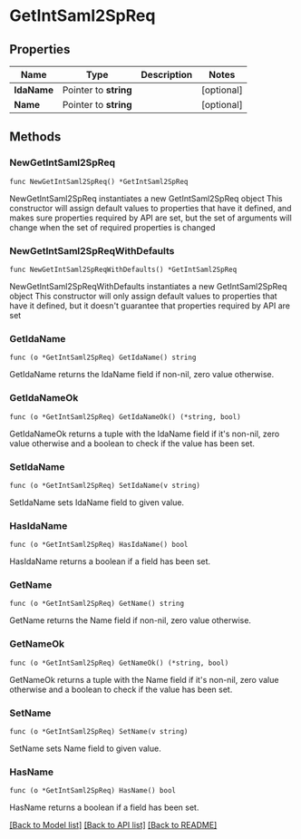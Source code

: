 # GetIntSaml2SpReq

## Properties

Name | Type | Description | Notes
------------ | ------------- | ------------- | -------------
**IdaName** | Pointer to **string** |  | [optional] 
**Name** | Pointer to **string** |  | [optional] 

## Methods

### NewGetIntSaml2SpReq

`func NewGetIntSaml2SpReq() *GetIntSaml2SpReq`

NewGetIntSaml2SpReq instantiates a new GetIntSaml2SpReq object
This constructor will assign default values to properties that have it defined,
and makes sure properties required by API are set, but the set of arguments
will change when the set of required properties is changed

### NewGetIntSaml2SpReqWithDefaults

`func NewGetIntSaml2SpReqWithDefaults() *GetIntSaml2SpReq`

NewGetIntSaml2SpReqWithDefaults instantiates a new GetIntSaml2SpReq object
This constructor will only assign default values to properties that have it defined,
but it doesn't guarantee that properties required by API are set

### GetIdaName

`func (o *GetIntSaml2SpReq) GetIdaName() string`

GetIdaName returns the IdaName field if non-nil, zero value otherwise.

### GetIdaNameOk

`func (o *GetIntSaml2SpReq) GetIdaNameOk() (*string, bool)`

GetIdaNameOk returns a tuple with the IdaName field if it's non-nil, zero value otherwise
and a boolean to check if the value has been set.

### SetIdaName

`func (o *GetIntSaml2SpReq) SetIdaName(v string)`

SetIdaName sets IdaName field to given value.

### HasIdaName

`func (o *GetIntSaml2SpReq) HasIdaName() bool`

HasIdaName returns a boolean if a field has been set.

### GetName

`func (o *GetIntSaml2SpReq) GetName() string`

GetName returns the Name field if non-nil, zero value otherwise.

### GetNameOk

`func (o *GetIntSaml2SpReq) GetNameOk() (*string, bool)`

GetNameOk returns a tuple with the Name field if it's non-nil, zero value otherwise
and a boolean to check if the value has been set.

### SetName

`func (o *GetIntSaml2SpReq) SetName(v string)`

SetName sets Name field to given value.

### HasName

`func (o *GetIntSaml2SpReq) HasName() bool`

HasName returns a boolean if a field has been set.


[[Back to Model list]](../README.md#documentation-for-models) [[Back to API list]](../README.md#documentation-for-api-endpoints) [[Back to README]](../README.md)


